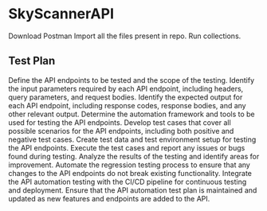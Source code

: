 # SkyScannerAPI
Download Postman
Import all the files present in repo.
Run collections.

## Test Plan

Define the API endpoints to be tested and the scope of the testing.
Identify the input parameters required by each API endpoint, including headers, query parameters, and request bodies.
Identify the expected output for each API endpoint, including response codes, response bodies, and any other relevant output.
Determine the automation framework and tools to be used for testing the API endpoints.
Develop test cases that cover all possible scenarios for the API endpoints, including both positive and negative test cases.
Create test data and test environment setup for testing the API endpoints.
Execute the test cases and report any issues or bugs found during testing.
Analyze the results of the testing and identify areas for improvement.
Automate the regression testing process to ensure that any changes to the API endpoints do not break existing functionality.
Integrate the API automation testing with the CI/CD pipeline for continuous testing and deployment.
Ensure that the API automation test plan is maintained and updated as new features and endpoints are added to the API.
